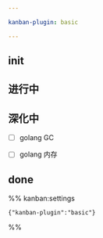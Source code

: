 ```yaml
---

kanban-plugin: basic

---
```


## init



## 进行中



## 深化中

- [ ] golang GC
- [ ] golang 内存


## done





%% kanban:settings
```
{"kanban-plugin":"basic"}
```
%%